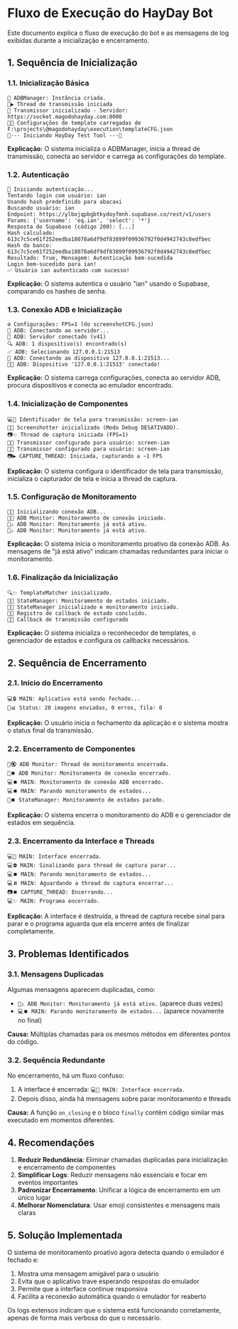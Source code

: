 # Fluxo de Execução do HayDay Bot

Este documento explica o fluxo de execução do bot e as mensagens de log exibidas durante a inicialização e encerramento.

## 1. Sequência de Inicialização

### 1.1. Inicialização Básica
```
🤖 ADBManager: Instância criada.
📡▶️ Thread de transmissão iniciada
📡 Transmissor inicializado - Servidor: https://socket.magodohayday.com:8000
📂✨ Configurações de template carregadas de F:\projects\@magodohayday\execution\templateCFG.json
🌟--- Iniciando HayDay Test Tool ---🌟
```
**Explicação:** O sistema inicializa o ADBManager, inicia a thread de transmissão, conecta ao servidor e carrega as configurações do template.

### 1.2. Autenticação
```
🔐 Iniciando autenticação...
Tentando login com usuário: ian
Usando hash predefinido para abacaxi
Buscando usuário: ian
Endpoint: https://ylbojqpbgbtkydoyfmnh.supabase.co/rest/v1/users
Params: {'username': 'eq.ian', 'select': '*'}
Resposta do Supabase (código 200): [...]
Hash calculado: 613c7c5ce61f252eedba18078a6df9df83899f09936792f0d4942743c8edfbec
Hash do banco: 613c7c5ce61f252eedba18078a6df9df83899f09936792f0d4942743c8edfbec
Resultado: True, Mensagem: Autenticação bem-sucedida
Login bem-sucedido para ian!
✅ Usuário ian autenticado com sucesso!
```
**Explicação:** O sistema autentica o usuário "ian" usando o Supabase, comparando os hashes de senha.

### 1.3. Conexão ADB e Inicialização
```
⚙️ Configurações: FPS=1 (do screenshotCFG.json)
🔌 ADB: Conectando ao servidor...
🔌 ADB: Servidor conectado (v41)
🔍 ADB: 1 dispositivo(s) encontrado(s)
✅ ADB: Selecionando 127.0.0.1:21513
📱 ADB: Conectando ao dispositivo 127.0.0.1:21513...
📱✨ ADB: Dispositivo '127.0.0.1:21513' conectado!
```
**Explicação:** O sistema carrega configurações, conecta ao servidor ADB, procura dispositivos e conecta ao emulador encontrado.

### 1.4. Inicialização de Componentes
```
💻📁 Identificador de tela para transmissão: screen-ian
📸✨ Screenshotter inicializado (Modo Debug DESATIVADO).
📷✨ Thread de captura iniciada (FPS=1)
📡👤 Transmissor configurado para usuário: screen-ian
📡👤 Transmissor configurado para usuário: screen-ian
📷▶️ CAPTURE_THREAD: Iniciada, capturando a ~1 FPS
```
**Explicação:** O sistema configura o identificador de tela para transmissão, inicializa o capturador de tela e inicia a thread de captura.

### 1.5. Configuração de Monitoramento
```
📱🔌 Inicializando conexão ADB...
🔔✅ ADB Monitor: Monitoramento de conexão iniciado.
🔔⚠️ ADB Monitor: Monitoramento já está ativo.
🔔⚠️ ADB Monitor: Monitoramento já está ativo.
```
**Explicação:** O sistema inicia o monitoramento proativo da conexão ADB. As mensagens de "já está ativo" indicam chamadas redundantes para iniciar o monitoramento.

### 1.6. Finalização da Inicialização
```
🔍✨ TemplateMatcher inicializado.
🔔✨ StateManager: Monitoramento de estados iniciado.
🔔✅ StateManager inicializado e monitoramento iniciado.
🔔✅ Registro de callback de estado concluído.
📡🔗 Callback de transmissão configurado
```
**Explicação:** O sistema inicializa o reconhecedor de templates, o gerenciador de estados e configura os callbacks necessários.

## 2. Sequência de Encerramento

### 2.1. Início do Encerramento
```
💻🔒 MAIN: Aplicativo está sendo fechado...
📡📊 Status: 20 imagens enviadas, 0 erros, fila: 0
```
**Explicação:** O usuário inicia o fechamento da aplicação e o sistema mostra o status final da transmissão.

### 2.2. Encerramento de Componentes
```
🔔🔇 ADB Monitor: Thread de monitoramento encerrada.
🔔⏹️ ADB Monitor: Monitoramento de conexão encerrado.
💻⏹️ MAIN: Monitoramento de conexão ADB encerrado.
💻⏹️ MAIN: Parando monitoramento de estados...
🔔⏹️ StateManager: Monitoramento de estados parado.
```
**Explicação:** O sistema encerra o monitoramento do ADB e o gerenciador de estados em sequência.

### 2.3. Encerramento da Interface e Threads
```
💻🚫 MAIN: Interface encerrada.
💻⛔ MAIN: Sinalizando para thread de captura parar...
💻⏹️ MAIN: Parando monitoramento de estados...
💻⏸️ MAIN: Aguardando a thread de captura encerrar...
📷⏹️ CAPTURE_THREAD: Encerrando...
💻✨ MAIN: Programa encerrado.
```
**Explicação:** A interface é destruída, a thread de captura recebe sinal para parar e o programa aguarda que ela encerre antes de finalizar completamente.

## 3. Problemas Identificados

### 3.1. Mensagens Duplicadas
Algumas mensagens aparecem duplicadas, como:
- `🔔⚠️ ADB Monitor: Monitoramento já está ativo.` (aparece duas vezes)
- `💻⏹️ MAIN: Parando monitoramento de estados...` (aparece novamente no final)

**Causa:** Múltiplas chamadas para os mesmos métodos em diferentes pontos do código.

### 3.2. Sequência Redundante
No encerramento, há um fluxo confuso:
1. A interface é encerrada: `💻🚫 MAIN: Interface encerrada.`
2. Depois disso, ainda há mensagens sobre parar monitoramento e threads

**Causa:** A função `on_closing` e o bloco `finally` contêm código similar mas executado em momentos diferentes.

## 4. Recomendações

1. **Reduzir Redundância**: Eliminar chamadas duplicadas para inicialização e encerramento de componentes
2. **Simplificar Logs**: Reduzir mensagens não essenciais e focar em eventos importantes
3. **Padronizar Encerramento**: Unificar a lógica de encerramento em um único lugar
4. **Melhorar Nomenclatura**: Usar emoji consistentes e mensagens mais claras

## 5. Solução Implementada

O sistema de monitoramento proativo agora detecta quando o emulador é fechado e:
1. Mostra uma mensagem amigável para o usuário
2. Evita que o aplicativo trave esperando respostas do emulador
3. Permite que a interface continue responsiva
4. Facilita a reconexão automática quando o emulador for reaberto

Os logs extensos indicam que o sistema está funcionando corretamente, apenas de forma mais verbosa do que o necessário.
